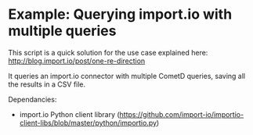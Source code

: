 Example: Querying import.io with multiple queries
===============================


This script is a quick solution for the use case explained here: http://blog.import.io/post/one-re-direction

It queries an import.io connector with multiple CometD queries, saving all the results in a CSV file.


Dependancies:

- import.io Python client library (https://github.com/import-io/importio-client-libs/blob/master/python/importio.py)
